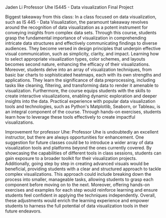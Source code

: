 Jaden Li
Professor Uhe
IS445 - Data visualization 
Final Project

Biggest takeaway from this class: In a class focused on data visualization, such as IS 445 - Data Visualization, the paramount takeaway revolves around the recognition of data visualization as a potent instrument for conveying insights from complex data sets. Through this course, students grasp the fundamental importance of visualization in comprehending intricate data structures and effectively communicating findings to diverse audiences. They become versed in design principles that underpin effective visual communication, such as simplicity, clarity, and impact. Learning how to select appropriate visualization types, color schemes, and layouts becomes second nature, enhancing the efficacy of their visualizations. Moreover, students delve into an array of visualization techniques, from basic bar charts to sophisticated heatmaps, each with its own strengths and applications. They learn the significance of data preprocessing, including tasks like cleaning, filtering, and transforming data to render it amenable to visualization. Furthermore, the course equips students with the skills to create interactive visualizations, enabling dynamic exploration and deeper insights into the data. Practical experience with popular data visualization tools and technologies, such as Python's Matplotlib, Seaborn, or Tableau, is an integral component of the course. Through hands-on exercises, students learn how to leverage these tools effectively to create impactful visualizations.

Improvement for professor Uhe: Professor Uhe is undoubtedly an excellent instructor, but there are always opportunities for enhancement. One suggestion for future classes could be to introduce a wider array of data visualization tools and platforms beyond the ones currently covered. By showcasing the capabilities of different tools in class sessions, students can gain exposure to a broader toolkit for their visualization projects. Additionally, going step by step in creating advanced visuals would be beneficial, providing students with a clear and structured approach to tackle complex visualizations. This approach could include breaking down the process into smaller, manageable tasks, allowing students to grasp each component before moving on to the next. Moreover, offering hands-on exercises and examples for each step would reinforce learning and ensure students feel confident in applying the techniques independently. Overall, these adjustments would enrich the learning experience and empower students to harness the full potential of data visualization tools in their future endeavors.
